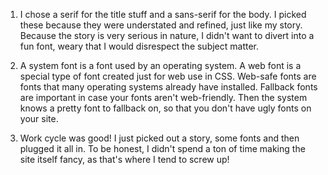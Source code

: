 1. I chose a serif for the title stuff and a sans-serif for the body. I picked these because they were understated and refined, just like my story. Because the story is very serious in nature, I didn't want to divert into a fun font, weary that I would disrespect the subject matter.

2. A system font is a font used by an operating system. A web font is a special type of font created just for web use in CSS. Web-safe fonts are fonts that many operating systems already have installed. Fallback fonts are important in case your fonts aren't web-friendly. Then the system knows a pretty font to fallback on, so that you don't have ugly fonts on your site. 

3. Work cycle was good! I just picked out a story, some fonts and then plugged it all in. To be honest, I didn't spend a ton of time making the site itself fancy, as that's where I tend to screw up!
